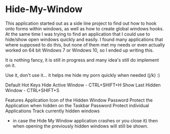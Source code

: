 # Hide-My-Window

This application started out as a side line project to find out how to hook onto forms within windows, as well as how to create
global windows hooks. At the same time I was trying to find an application that I could use to hide/show open windows quickly
and easily. I found many applications that where supposed to do this, but none of them met my needs or even actually worked on 
64 bit Windows 7 or Windows 10, so I ended up writing this.

It is nothing fancy, it is still in progress and many idea's still do implement on it.

Use it, don't use it... it helps me hide my porn quickly when needed (j/k) :)


Default Hot Keys
Hide Active Window - CTRL+SHIFT+H 
Show Last Hidden Window - CTRL+SHIFT+S

Features
Application Icon of the Hidden Window
Password Protect the Application when hidden on the Taskbar
Password Protect individual Applications
Track currently hidden windows 
  - in case the Hide My Window application crashes or you close it) then when opening the previously hidden windows will still be shown.

